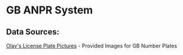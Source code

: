 # GB ANPR System

## Data Sources:
[Olav's License Plate Pictures](http://www.olavsplates.com/great_britain.html) - Provided Images for GB Number Plates